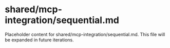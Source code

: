 # shared/mcp-integration/sequential.md

Placeholder content for shared/mcp-integration/sequential.md. This file will be expanded in future iterations.